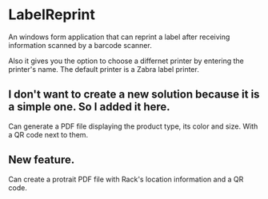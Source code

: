 # LabelReprint
An windows form application that can reprint a label after receiving information scanned by a barcode scanner.

Also it gives you the option to choose a differnet printer by entering the printer's name. The default printer is a Zabra label printer.

## I don't want to create a new solution because it is a  simple one. So I added it here.

Can generate a PDF file displaying the product type, its color and size. With a QR code next to them.

## New feature.

Can create a protrait PDF file with Rack's location information and a QR code. 
